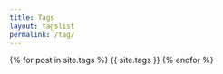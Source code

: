 ```yaml
---
title: Tags
layout: tagslist
permalink: /tag/
---
```


{% for post in site.tags %}
{{ site.tags }}
{% endfor %}
